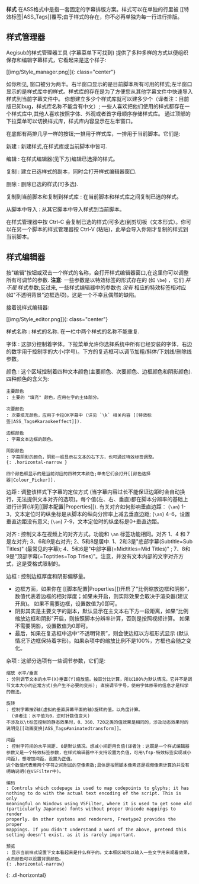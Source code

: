   **样式** 在ASS格式中是指一套固定的字幕排版方案。样式可以在单独的行里被
[[特效标签|ASS_Tags]]覆写;由于样式的存在，你不必再单独为每一行进行排版。

## 样式管理器 ##

Aegisub的样式管理器工具 (字幕菜单下可找到) 提供了多种多样的方式以便组织保存和编辑字幕样式，它看起来是这个样子:

[[img/Style_manager.png]]{: class="center"}

如你所见, 窗口被分为两半。右半窗口显示的是目前脚本所有可用的样式;左半窗口显示的是样式库中的样式。样式库的存在是为了方便您从其他字幕文件中快速导入样式到当前字幕文件中。 你想建立多少个样式库就可以建多少个（译者注：目前版已知bug，样式库名称不能含有中文）; 一些人喜欢把他们使用的样式都存在一个样式库中,其他人喜欢按照字体、外观或者首字母顺序存储样式库。 通过顶部的下拉菜单可以切换样式库，样式库内容显示在左半窗口。

在底部有两排几乎一样的按钮;一排用于样式库，一排用于当前脚本。它们是:

新建
: 新建样式,在样式库或当前脚本中皆可.

编辑
: 在样式编辑器(见下方)编辑已选择的样式。

复制
: 建立已选样式的副本，同时会打开样式编辑器窗口.

删除
: 删除已选的样式(可多选).

复制到当前脚本和复制到样式库
: 在当前脚本和样式库之间复制已选的样式。

从脚本中导入
: 从其它脚本中导入样式到当前脚本。

在样式管理器中按 Ctrl-C 会复制已选的样式(可多选)到剪切板（文本形式）。你可以在另一个脚本的样式管理器按 Ctrl-V (粘贴)，此举会导入你刚才复制的样式到当前脚本。

## 样式编辑器 ##

按"编辑"按钮或双击一个样式的名称，会打开样式编辑器窗口,在这里你可以调整所有可调节的参数. **注意**: 一些参数是以特效标签的形式存在的 (如 `\be`) ，它们 _并不是_ 样式参数;反过来, 一些样式编辑器中的参数也 _没有_ 相应的特效标签相对应 (如"不透明背景"边框选项)。这是一个不幸且偶然的缺陷。

接着说样式编辑器:

[[img/Style_editor.png]]{: class="center"}

样式名称
: 样式的名称. 在一栏中两个样式的名称不能重复.

字体
: 这部分控制着字体。下拉菜单允许你选择系统中所有已经安装的字体，右边的数字用于控制字的大小(字号)。下方的复选框可以调节加粗/斜体/下划线/删除线参数。

颜色
: 这个区域控制着四种文本颜色(主要颜色、次要颜色、边框颜色和阴影颜色).
四种颜色的含义为:

    主要颜色
    : 主要的 "填充" 颜色，应用在字的主体部分。

    次要颜色
    : 次要填充颜色，应用于卡拉OK字幕中 (详见 `\k` 相关内容 [[特效标签|ASS_Tags#karaokeeffect]]).

    边框颜色
    : 字幕文本边框的颜色。

    阴影颜色
    : 字幕阴影的颜色，阴影一般显示在文本的右下方，也可通过特效标签调整。
    {: .horizontal-narrow }

    四个颜色框显示的是当前对应的四种文本颜色;单击它们会打开[[颜色选择器|Colour_Picker]].

边距
: 调整该样式下字幕的定位方式 (当字幕内容过长不能保证边距时会自动换行，无法提供文本对齐的选项)。每个值(左、右、垂直)都在脚本分辨率的基础上进行计算(详见[[脚本配置|Properties]]). 有关对齐如何影响垂直边距：
 (`\an`) 1-3，文本定位时的纵坐标是从脚本的纵向分辨率上减去垂直边距;
 (`\an`) 4-6，设置垂直边距没有意义;
 (`\an`) 7-9，文本定位时的纵坐标是0+垂直边距。

对齐
: 控制文本在视频上的对齐方式。功能和 `\an` 标签功能相同。对齐 1、4 和 7是左对齐; 3、6和9是右对齐; 2、5和8是居中. 1、2和3是"底部字幕(Subtitle=Sub Titles)" (最常见的字幕); 4、5和6是"中部字幕(=Midtitles=Mid Titles)" ; 7、8和9是"顶部字幕(=Toptitles=Top Titles)"。注意，并没有文本内部的文字对齐方式，这是受格式限制的。

边框
: 控制边框厚度和阴影偏移量。

  * 边框方面，如果你在 [[脚本配置|Properties]])开启了“比例缩放边框和阴影”，数值代表着边框的相对厚度；如果未开启，则实际效果会取决于渲染器(建议开启)。
    如果不需要边框，设置数值为0即可。
  * 阴影其实是主要文字的副本，默认显示在主文本右下方一段距离，如果“比例缩放边框和阴影”开启，则按照脚本分辨率计算，否则是按照视频计算。
    如果不需要阴影，设置数值为0即可。
  * 最后，如果在复选框中选中“不透明背景”，则会使边框以方框形式显示 (默认情况下边框保持着字形)。如果杂项中的缩放比例不是100%，方框也会随之变化。

杂项
: 这部分选项有一些调节参数，它们是:

    缩放 水平/垂直
    : 分别调节文本的水平(X)垂直(Y)缩放值。按百分比计算，所以100%为默认情况。它并不是调节文本大小的正常方式(会产生不必要的变形); 直接调节字号，使用字体原带的信息才是科学的做法。

    旋转
    : 控制字幕按Z轴(虚拟的垂直屏幕平面的轴)旋转的值。以角度计算。
      (译者注：水平值为0，逆时针数值变大)
    不涉及以\t标签控制的静态效果时，0、360、720之类的值效果是相同的，涉及动态效果时的说明见[[动画变换|ASS_Tags#animatedtransform]]。

    间距
    : 控制字符间的水平间距. 0是默认情况。想减小间距用负值(译者注：这既是一个样式编辑器参数又是一个特效标签参数，在样式编辑器中不支持设置为负值，可用\fsp-特效标签实现减小间距)，想增加间距，设置为正值。
    这个数值代表着两个字符之间附加的空像素数;具体是按照脚本像素还是视频像素计算的并没有明确说明(在VSFilter中)。

    编码
    : Controls which codepage is used to map codepoints to glyphs; it has
    nothing to do with the actual text encoding of the script. This is only
    meaningful on Windows using VSFilter, where it is used to get some old
    (particularly Japanese) fonts without proper Unicode mappings to render
    properly. On other systems and renderers, Freetype2 provides the proper
    mappings. If you didn't understand a word of the above, pretend this
    setting doesn't exist, as it is rarely important.

    预览
    : 显示当前样式设置下文本看起来是什么样子的。文本框区域可以输入一些文字用来观看效果，点击颜色可以设置背景颜色。
    {: .horizontal-narrow}
{: .dl-horizontal}
